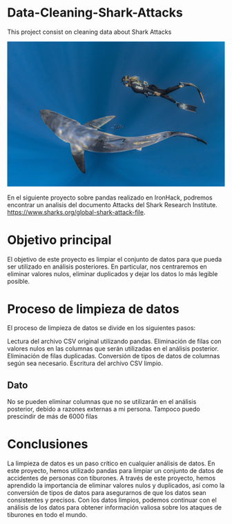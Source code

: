 # Data-Cleaning-Shark-Attacks
This project consist on cleaning data about Shark Attacks 

![Ironhack logo](img/tibu.jpg)

En el siguiente proyecto sobre pandas realizado en IronHack, podremos encontrar un analisis del documento Attacks del Shark Research Institute. https://www.sharks.org/global-shark-attack-file.

# Objetivo principal

El objetivo de este proyecto es limpiar el conjunto de datos para que pueda ser utilizado en análisis posteriores. En particular, nos centraremos en eliminar valores nulos, eliminar duplicados y dejar los datos lo más legible posible.

# Proceso de limpieza de datos

El proceso de limpieza de datos se divide en los siguientes pasos:

Lectura del archivo CSV original utilizando pandas.
Eliminación de filas con valores nulos en las columnas que serán utilizadas en el análisis posterior.
Eliminación de filas duplicadas.
Conversión de tipos de datos de columnas según sea necesario.
Escritura del archivo CSV limpio.

## Dato

No se pueden eliminar columnas que no se utilizarán en el análisis posterior, debido a razones externas a mi persona.
Tampoco puedo prescindir de más de 6000 filas

# Conclusiones

La limpieza de datos es un paso crítico en cualquier análisis de datos. En este proyecto, hemos utilizado pandas para limpiar un conjunto de datos de accidentes de personas con tiburones. A través de este proyecto, hemos aprendido la importancia de eliminar valores nulos y duplicados, así como la conversión de tipos de datos para asegurarnos de que los datos sean consistentes y precisos. Con los datos limpios, podemos continuar con el análisis de los datos para obtener información valiosa sobre los ataques de tiburones en todo el mundo.

